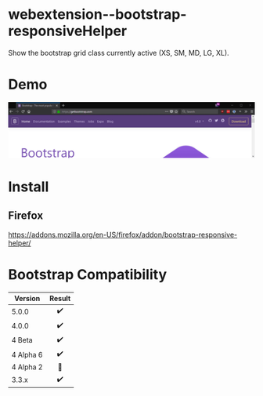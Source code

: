 # webextension--bootstrap-responsiveHelper

Show the bootstrap grid class currently active (XS, SM, MD, LG, XL).

# Demo

![Demo](https://raw.githubusercontent.com/KevinBon/webextension--bootstrap-responsiveHelper/master/screenshots/demo.gif)

# Install

## Firefox

https://addons.mozilla.org/en-US/firefox/addon/bootstrap-responsive-helper/

# Bootstrap Compatibility

| Version   |       Result       |
| --------- | :----------------: |
| 5.0.0     | :heavy_check_mark: |
| 4.0.0     | :heavy_check_mark: |
| 4 Beta    | :heavy_check_mark: |
| 4 Alpha 6 | :heavy_check_mark: |
| 4 Alpha 2 |  :no_entry_sign:   |
| 3.3.x     | :heavy_check_mark: |
